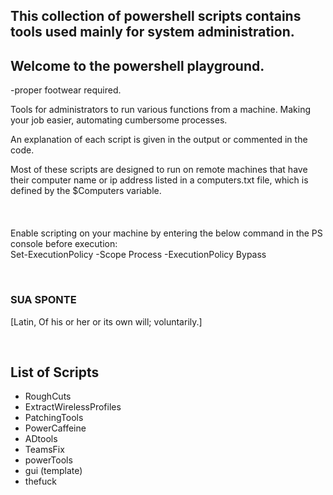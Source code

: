 ## This collection of powershell scripts contains tools used mainly for system administration. 
## Welcome to the powershell playground.

-proper footwear required.

Tools for administrators to run various functions from a machine. Making your job easier, automating cumbersome processes.

An explanation of each script is given in the output or commented in the code.

Most of these scripts are designed to run on remote machines that have their computer name or ip address listed in a computers.txt file, which is defined by the $Computers variable. <br/>
<br/>
<br/>
<br/>
Enable scripting on your machine by entering the below command in the PS console before execution: <br/> 
Set-ExecutionPolicy -Scope Process -ExecutionPolicy Bypass

<br/>

### SUA SPONTE

[Latin, Of his or her or its own will; voluntarily.]

<br/>

## List of Scripts

- RoughCuts
- ExtractWirelessProfiles
- PatchingTools
- PowerCaffeine
- ADtools
- TeamsFix
- powerTools
- gui (template)
- thefuck
